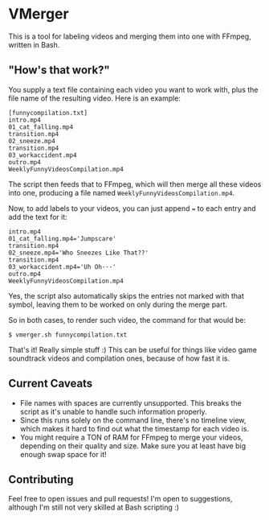 # VMerger
This is a tool for labeling videos and merging them into one with FFmpeg,
written in Bash.

## "How's that work?"
You supply a text file containing each video you want to work with, plus the
file name of the resulting video. Here is an example:
```
[funnycompilation.txt]
intro.mp4
01_cat_falling.mp4
transition.mp4
02_sneeze.mp4
transition.mp4
03_workaccident.mp4
outro.mp4
WeeklyFunnyVideosCompilation.mp4
```
The script then feeds that to FFmpeg, which will then merge all these videos
into one, producing a file named `WeeklyFunnyVideosCompilation.mp4`.

Now, to add labels to your videos, you can just append `=` to each entry and
add the text for it:
```
intro.mp4
01_cat_falling.mp4='Jumpscare'
transition.mp4
02_sneeze.mp4='Who Sneezes Like That??'
transition.mp4
03_workaccident.mp4='Uh Oh···'
outro.mp4
WeeklyFunnyVideosCompilation.mp4
```
Yes, the script also automatically skips the entries not marked with that
symbol, leaving them to be worked on only during the merge part.

So in both cases, to render such video, the command for that would be:
```
$ vmerger.sh funnycompilation.txt
```
That's it! Really simple stuff :)
This can be useful for things like video game soundtrack videos and compilation
ones, because of how fast it is.

## Current Caveats
- File names with spaces are currently unsupported. This breaks the script as
it's unable to handle such information properly.
- Since this runs solely on the command line, there's no timeline view, which
makes it hard to find out what the timestamp for each video is.
- You might require a TON of RAM for FFmpeg to merge your videos, depending on
their quality and size. Make sure you at least have big enough swap space for
it!

## Contributing
Feel free to open issues and pull requests! I'm open to suggestions, although
I'm still not very skilled at Bash scripting :)
